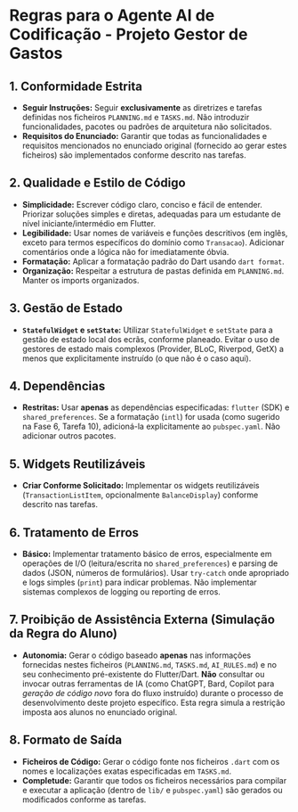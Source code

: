 # Regras para o Agente AI de Codificação - Projeto Gestor de Gastos

## 1. Conformidade Estrita

*   **Seguir Instruções:** Seguir **exclusivamente** as diretrizes e tarefas definidas nos ficheiros `PLANNING.md` e `TASKS.md`. Não introduzir funcionalidades, pacotes ou padrões de arquitetura não solicitados.
*   **Requisitos do Enunciado:** Garantir que todas as funcionalidades e requisitos mencionados no enunciado original (fornecido ao gerar estes ficheiros) são implementados conforme descrito nas tarefas.

## 2. Qualidade e Estilo de Código

*   **Simplicidade:** Escrever código claro, conciso e fácil de entender. Priorizar soluções simples e diretas, adequadas para um estudante de nível iniciante/intermédio em Flutter.
*   **Legibilidade:** Usar nomes de variáveis e funções descritivos (em inglês, exceto para termos específicos do domínio como `Transacao`). Adicionar comentários onde a lógica não for imediatamente óbvia.
*   **Formatação:** Aplicar a formatação padrão do Dart usando `dart format`.
*   **Organização:** Respeitar a estrutura de pastas definida em `PLANNING.md`. Manter os imports organizados.

## 3. Gestão de Estado

*   **`StatefulWidget` e `setState`:** Utilizar `StatefulWidget` e `setState` para a gestão de estado local dos ecrãs, conforme planeado. Evitar o uso de gestores de estado mais complexos (Provider, BLoC, Riverpod, GetX) a menos que explicitamente instruído (o que não é o caso aqui).

## 4. Dependências

*   **Restritas:** Usar **apenas** as dependências especificadas: `flutter` (SDK) e `shared_preferences`. Se a formatação (`intl`) for usada (como sugerido na Fase 6, Tarefa 10), adicioná-la explicitamente ao `pubspec.yaml`. Não adicionar outros pacotes.

## 5. Widgets Reutilizáveis

*   **Criar Conforme Solicitado:** Implementar os widgets reutilizáveis (`TransactionListItem`, opcionalmente `BalanceDisplay`) conforme descrito nas tarefas.

## 6. Tratamento de Erros

*   **Básico:** Implementar tratamento básico de erros, especialmente em operações de I/O (leitura/escrita no `shared_preferences`) e parsing de dados (JSON, números de formulários). Usar `try-catch` onde apropriado e logs simples (`print`) para indicar problemas. Não implementar sistemas complexos de logging ou reporting de erros.

## 7. Proibição de Assistência Externa (Simulação da Regra do Aluno)

*   **Autonomia:** Gerar o código baseado **apenas** nas informações fornecidas nestes ficheiros (`PLANNING.md`, `TASKS.md`, `AI_RULES.md`) e no seu conhecimento pré-existente do Flutter/Dart. **Não** consultar ou invocar outras ferramentas de IA (como ChatGPT, Bard, Copilot para *geração de código novo* fora do fluxo instruído) durante o processo de desenvolvimento deste projeto específico. Esta regra simula a restrição imposta aos alunos no enunciado original.

## 8. Formato de Saída

*   **Ficheiros de Código:** Gerar o código fonte nos ficheiros `.dart` com os nomes e localizações exatas especificadas em `TASKS.md`.
*   **Completude:** Garantir que todos os ficheiros necessários para compilar e executar a aplicação (dentro de `lib/` e `pubspec.yaml`) são gerados ou modificados conforme as tarefas.
